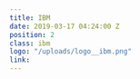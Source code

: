 ```yaml
---
title: IBM
date: 2019-03-17 04:24:00 Z
position: 2
class: ibm
logo: "/uploads/logo__ibm.png"
link: 
---
```


